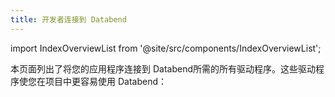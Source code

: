 ```yaml
---
title: 开发者连接到 Databend
---
```


import IndexOverviewList from '@site/src/components/IndexOverviewList';

本页面列出了将您的应用程序连接到 Databend所需的所有驱动程序。这些驱动程序使您在项目中更容易使用 Databend：

<IndexOverviewList />